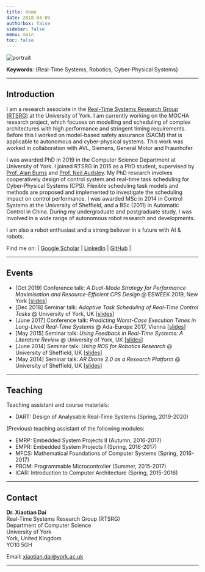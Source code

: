 ```yaml
---
title: Home
date: 2018-04-09
authorbox: false
sidebar: false
menu: main
toc: false
---
```


![portrait](/img/portrait.jpg)</div>

**Keywords**: {Real-Time Systems, Robotics, Cyber-Physical Systems}  

---

## Introduction

I am a research associate in the [Real-Time Systems Research Group (RTSRG)](https://www.cs.york.ac.uk/rts/index.html) at the University of York. I am currently working on the MOCHA research project, which focuses on modelling and scheduling of complex architectures with high performance and stringent timing requirements. 
Before this I worked on model-based safety assurance (SACM) that is applicable to autonomous and cyber-physical systems. This work was worked in collaboration with AVL, Siemens, General Motor and Fraunhofer. 

I was awarded PhD in 2019 in the Computer Science Department at University of York. I joined RTSRG in 2015 as a PhD student, supervised by [Prof. Alan Burns](https://www-users.cs.york.ac.uk/~burns/) and [Prof. Neil Audsley](https://www-users.cs.york.ac.uk/~neil/Neil_Audsley.html). My PhD research involves cooperatively design of control system and real-time task scheduling for Cyber-Physical Systems (CPS). Flexible scheduling task models and methods are proposed and implemented to investigate the scheduling impact on control performance. 
I was awarded MSc in 2014 in Control Systems at the University of Sheffield, and a BSc (2011) in Automatic Control in China. During my undergraduate and postgraduate study, I was involved in a wide range of autonomous robot research and developments.

I am also a robot enthusiast and a strong believer in a future with AI & robots.

Find me on: | [Google Scholar](https://scholar.google.co.uk/citations?hl=en&user=G7dzNUkAAAAJ&view_op=list_works&sortby=pubdate) | [LinkedIn](https://www.linkedin.com/in/xdai3/) | [GitHub](https://github.com/automaticdai) | 

--- 

## Events

- [Oct 2019] Conference talk: *A Dual-Mode Strategy for Performance Maximisation and Resource-Efficient CPS Design* @ ESWEEK 2019, New York \[[slides](./files/ppt_emsoft_2019_dual_period_v3_rev1.pdf)\]
- [Dec 2018] Seminar talk: *Adaptive Task Scheduling of Real-Time Control Tasks* @ University of York, UK \[[slides](./files/ppt_adaptive_task_scheduling.pdf)\]
- [June 2017] Conference talk: *Predicting Worst-Case Execution Times in Long-Lived Real-Time Systems* @ Ada-Europe 2017, Vienna \[[slides](./files/ppt_xdai_predicting_wcet.pdf)\]
- [May 2015] Seminar talk: *Using Feedback in Real-Time Systems: A Literature Review* @ University of York, UK \[[slides](./files/ppt_using_feedback_in_real_time.pdf)\]
- [June 2014] Seminar talk: *Using ROS for Robotics Research* @ University of Sheffield, UK \[[slides](./files/ppt_using_ros_for_robotics_research.pdf)\]
- [May 2014] Seminar talk: *AR Drone 2.0 as a Research Platform* @ University of Sheffield, UK \[[slides](./files/ppt_ardrone_research.pdf)\]


---

## Teaching
Teaching assistant and course materials:

- DART: Design of Analysable Real-Time Systems (Spring, 2019-2020) 

(Previous) teaching assistant of the following modules:

- EMRP: Embedded System Projects II (Autumn, 2016-2017)
- EMPR: Embedded System Projects I (Spring, 2016-2017)
- MFCS: Mathematical Foundations of Computer Systems (Spring, 2016-2017)
- PROM: Programmable Microcontroller (Summer, 2015-2017)
- ICAR: Introduction to Computer Architecture (Spring, 2015-2016)


--- 

## Contact
**Dr. Xiaotian Dai**  
Real-Time Systems Research Group (RTSRG)  
Department of Computer Science  
University of York  
York, United Kingdom  
YO10 5GH 
 
Email: xiaotian.dai@york.ac.uk  

---

